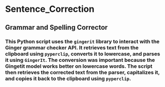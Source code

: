 # Sentence_Correction
## Grammar and Spelling Corrector
### This Python script uses the `gingerit` library to interact with the Ginger grammar checker API. It retrieves text from the clipboard using `pyperclip`, converts it to lowercase, and parses it using `GingerIt`. The conversion was important because the Gingetit model works better on lowercase words. The script then retrieves the corrected text from the parser, capitalizes it, and copies it back to the clipboard using `pyperclip`.

